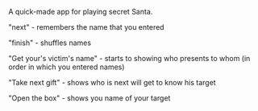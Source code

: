 A quick-made app for playing secret Santa.

"next" - remembers the name that you entered

"finish" - shuffles names

"Get your's victim's name" - starts to showing who presents to whom (in order in which you entered names)

"Take next gift" - shows who is next will get to know his target

"Open the box" - shows you name of your target
